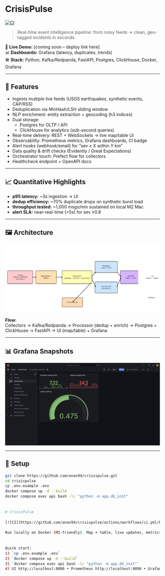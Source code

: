 # CrisisPulse

[![CI](https://github.com/anav94/crisispulse/actions/workflows/ci.yml/badge.svg?branch=master)](https://github.com/anav94/crisispulse/actions/workflows/ci.yml)

> Real-time event intelligence pipeline: from noisy feeds → clean, geo-tagged incidents in seconds.

🔗 **Live Demo:** [coming soon – deploy link here]  
📊 **Dashboards:** Grafana (latency, duplicates, trends)  
🛠️ **Stack:** Python, Kafka/Redpanda, FastAPI, Postgres, ClickHouse, Docker, Grafana

---

## 🚀 Features

- Ingests multiple live feeds (USGS earthquakes, synthetic events, CAP/RSS)
- Deduplication via MinHash/LSH sliding window
- NLP enrichment: entity extraction + geocoding (h3 indices)
- Dual storage:  
  - Postgres for OLTP / API  
  - ClickHouse for analytics (sub-second queries)
- Real-time delivery: REST + WebSockets → live map/table UI
- Observability: Prometheus metrics, Grafana dashboards, CI badge
- Alert hooks (webhook/email) for “sev ≥ X within Y km”
- Data quality & drift checks (Evidently / Great Expectations)
- Orchestrator touch: Prefect flow for collectors
- Healthcheck endpoint + OpenAPI docs

---

## 📈 Quantitative Highlights

- **p95 latency:** ~3s ingestion → UI  
- **dedup efficiency:** ~70% duplicate drops on synthetic burst load  
- **throughput tested:** ~1,000 msgs/min sustained on local M2 Mac  
- **alert SLA:** near-real-time (<5s) for sev ≥0.8

---

## 🖼️ Architecture

![Architecture Diagram](docs/architecture.png)

**Flow:**  
Collectors → Kafka/Redpanda → Processor (dedup + enrich) → Postgres + ClickHouse → FastAPI → UI (map/table) + Grafana

---
## 📊 Grafana Snapshots

![Dashboard Overview](docs/dashboard_overview.png)

---

## 🧩 Setup

```bash
git clone https://github.com/anav94/crisispulse.git
cd crisispulse
cp .env.example .env
docker compose up -d --build
docker compose exec api bash -lc "python -m app.db_init"


# CrisisPulse

[![CI](https://github.com/anav94/crisispulse/actions/workflows/ci.yml/badge.svg)](https://github.com/anav94/crisispulse/actions/workflows/ci.yml)

Run locally on Docker (M2-friendly). Map + table, live updates, metrics.


Quick start:
1) `cp .env.example .env`
2) `docker compose up -d --build`
3) `docker compose exec api bash -lc "python -m app.db_init"`
4) UI http://localhost:8000 • Prometheus http://localhost:9090 • Grafana http://localhost:3000 (admin/admin)
